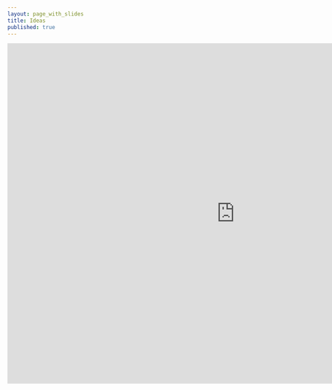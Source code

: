```yaml
---
layout: page_with_slides
title: Ideas
published: true
---
```


<iframe src="https://brunchlabs.slides.com/timtregubov/cs98-interviews-ideas/embed?token=Z02SS9zW&style=light" width="1024" height="768" scrolling="no" frameborder="0" webkitallowfullscreen mozallowfullscreen allowfullscreen></iframe>
